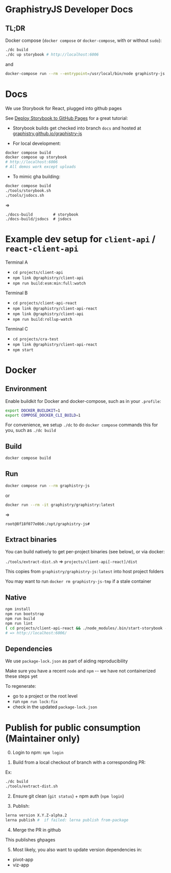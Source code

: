 # GraphistryJS Developer Docs

## TL;DR

Docker compose (`docker compose` or `docker-compose`, with or without `sudo`):

```bash
./dc build
./dc up storybook # http://localhost:6006
```

and

```bash
docker-compose run --rm --entrypoint=/usr/local/bin/node graphistry-js ./node_modules/lerna/cli.js run lint
```

# Docs

We use Storybook for React, plugged into github pages

See [Deploy Storybook to GitHub Pages](https://dev.to/kouts/deploy-storybook-to-github-pages-3bij) for a great tutorial:

* Storybook builds get checked into branch `docs` and hosted at [graphistry.github.io/graphistry-js](https://graphistry.github.io/graphistry-js)

* For local development:

```bash
docker compose build
docker compose up storybook
# http://localhost:6006
# All demos work except uploads
```

* To mimic gha building:

```bash
docker compose build
./tools/storybook.sh
./tools/jsdocs.sh
```

=>

```
./docs-build         # storybook
./docs-build/jsdocs  # jsdocs
```

# Example dev setup for `client-api` / `react-client-api`

Terminal A
 - `cd projects/client-api`
 - `npm link @graphistry/client-api`
 - `npm run build:esm:min:full:watch`

Terminal B
 - `cd projects/client-api-react`
 - `npm link @graphistry/client-api-react`
 - `npm link @graphistry/client-api`
 - `npm run build:rollup-watch`

Terminal C
 - `cd projects/cra-test`
 - `npm link @graphistry/client-api-react`
 - `npm start`

# Docker

## Environment

Enable buildkit for Docker and docker-compose, such as in your `.profile`:

```bash
export DOCKER_BUILDKIT=1
export COMPOSE_DOCKER_CLI_BUILD=1
```

For convenience, we setup `./dc` to do `docker compose` commands this for you, such as `./dc build`

## Build

```bash
docker compose build
```

## Run

```bash
docker compose run --rm graphistry-js
```

or

```bash
docker run --rm -it graphistry/graphistry:latest
```

=>

```
root@8f18f077e0b6:/opt/graphistry-js#
```

## Extract binaries

You can build natively to get per-project binaries (see below), or via docker:

`./tools/extract-dist.sh` => `projects/client-api[-react]/dist`

This copies from `graphistry/graphistry-js:latest` into host project folders

You may want to run `docker rm graphistry-js-tmp` if a stale container

## Native

```bash
npm install
npm run bootstrap
npm run build
npm run lint
( cd projects/client-api-react && ./node_modules/.bin/start-storybook -p 6006 )
# => http://localhost:6006/
```

## Dependencies

We use `package-lock.json` as part of aiding reproducibility

Make sure you have a recent `node` and `npm` -- we have not containerized these steps yet

To regenerate:
- go to a project or the root level
- run `npm run lock:fix`
- check in the updated `package-lock.json`


# Publish for public consumption (Maintainer only)

0. Login to npm: `npm login`

1. Build from a local checkout of branch with a corresponding PR:

Ex:

```bash
./dc build
./tools/extract-dist.sh
```

2. Ensure git clean (`git status`) + npm auth (`npm login`)

3. Publish:

```bash
lerna version X.Y.Z-alpha.2
lerna publish #  if failed: lerna publish from-package
```

4. Merge the PR in github

This publishes ghpages

5. Most likely, you also want to update version dependencies in:

* pivot-app
* viz-app
